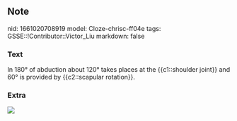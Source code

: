 ## Note
nid: 1661020708919
model: Cloze-chrisc-ff04e
tags: GSSE::!Contributor::Victor_Liu
markdown: false

### Text
In 180° of abduction about 120° takes places at the {{c1::shoulder joint}} and 60° is provided by {{c2::scapular rotation}}.

### Extra
<img src="212px-Scapulohumeral_rhythm-1-.png">
